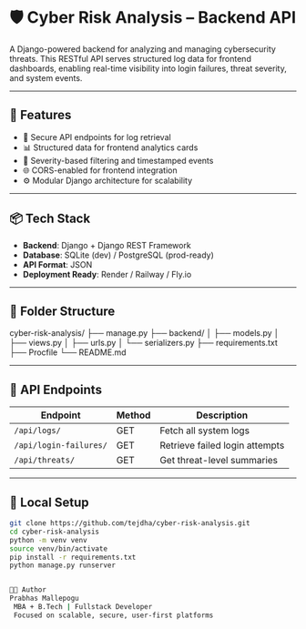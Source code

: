 # 🛡️ Cyber Risk Analysis – Backend API

A Django-powered backend for analyzing and managing cybersecurity threats. This RESTful API serves structured log data for frontend dashboards, enabling real-time visibility into login failures, threat severity, and system events.

---

## 🚀 Features

- 🔐 Secure API endpoints for log retrieval
- 📊 Structured data for frontend analytics cards
- 🧠 Severity-based filtering and timestamped events
- 🌐 CORS-enabled for frontend integration
- ⚙️ Modular Django architecture for scalability

---

## 📦 Tech Stack

- **Backend**: Django + Django REST Framework  
- **Database**: SQLite (dev) / PostgreSQL (prod-ready)  
- **API Format**: JSON  
- **Deployment Ready**: Render / Railway / Fly.io

---

## 📁 Folder Structure
cyber-risk-analysis/
├── manage.py 
├── backend/ 
│  ├── models.py
│  ├── views.py
│  ├── urls.py 
│  └── serializers.py
├── requirements.txt
├── Procfile
└── README.md



---

## 🔗 API Endpoints

| Endpoint                | Method | Description                     |
|------------------------|--------|---------------------------------|
| `/api/logs/`           | GET    | Fetch all system logs           |
| `/api/login-failures/` | GET    | Retrieve failed login attempts  |
| `/api/threats/`        | GET    | Get threat-level summaries      |

---

## 🧪 Local Setup

```bash
git clone https://github.com/tejdha/cyber-risk-analysis.git
cd cyber-risk-analysis
python -m venv venv
source venv/bin/activate
pip install -r requirements.txt
python manage.py runserver


👨‍💻 Author
Prabhas Mallepogu
 MBA + B.Tech | Fullstack Developer
 Focused on scalable, secure, user-first platforms
